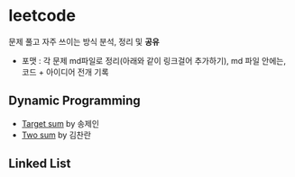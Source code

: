 # leetcode
문제 풀고 자주 쓰이는 방식 분석, 정리 및 **공유**
- 포맷 : 각 문제 md파일로 정리(아래와 같이 링크걸어 추가하기), md 파일 안에는, 코드 + 아이디어 전개 기록

## Dynamic Programming
- [Target sum](https://github.com/AI-Trolls/algorithm-with-golang/blob/master/algorithm/leetcode/targetsum.md) by 송제인
- [Two sum](https://github.com/AI-Trolls/algorithm-with-golang/blob/master/algorithm/leetcode/1_Two_Sum.go) by 김찬란

## Linked List
